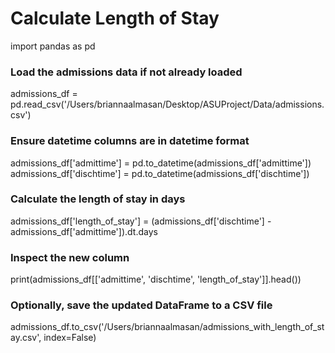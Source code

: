 # Calculate Length of Stay

import pandas as pd

### Load the admissions data if not already loaded
admissions_df = pd.read_csv('/Users/briannaalmasan/Desktop/ASUProject/Data/admissions.csv')

### Ensure datetime columns are in datetime format
admissions_df['admittime'] = pd.to_datetime(admissions_df['admittime'])
admissions_df['dischtime'] = pd.to_datetime(admissions_df['dischtime'])

### Calculate the length of stay in days
admissions_df['length_of_stay'] = (admissions_df['dischtime'] - admissions_df['admittime']).dt.days

### Inspect the new column
print(admissions_df[['admittime', 'dischtime', 'length_of_stay']].head())

### Optionally, save the updated DataFrame to a CSV file
admissions_df.to_csv('/Users/briannaalmasan/admissions_with_length_of_stay.csv', index=False)
